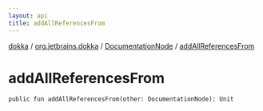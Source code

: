 ```yaml
---
layout: api
title: addAllReferencesFrom
---
```

[dokka](../../index.html) / [org.jetbrains.dokka](../index.html) / [DocumentationNode](index.html) / [addAllReferencesFrom](addAllReferencesFrom.html)


# addAllReferencesFrom


```
public fun addAllReferencesFrom(other: DocumentationNode): Unit
```
